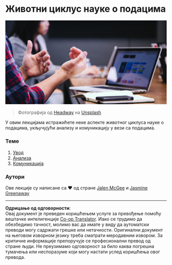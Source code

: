 <!--
CO_OP_TRANSLATOR_METADATA:
{
  "original_hash": "dd173fd30fc039a7a299898920680723",
  "translation_date": "2025-08-30T18:22:14+00:00",
  "source_file": "4-Data-Science-Lifecycle/README.md",
  "language_code": "sr"
}
-->
# Животни циклус науке о подацима

![communication](../../../translated_images/communication.06d8e2a88d30d168d661ad9f9f0a4f947ebff3719719cfdaf9ed00a406a01ead.sr.jpg)  
> Фотографија од <a href="https://unsplash.com/@headwayio?utm_source=unsplash&utm_medium=referral&utm_content=creditCopyText">Headway</a> на <a href="https://unsplash.com/s/photos/communication?utm_source=unsplash&utm_medium=referral&utm_content=creditCopyText">Unsplash</a>  

У овим лекцијама истражићете неке аспекте животног циклуса науке о подацима, укључујући анализу и комуникацију у вези са подацима.

### Теме

1. [Увод](14-Introduction/README.md)  
2. [Анализа](15-analyzing/README.md)  
3. [Комуникација](16-communication/README.md)  

### Аутори

Ове лекције су написане са ❤️ од стране [Jalen McGee](https://twitter.com/JalenMCG) и [Jasmine Greenaway](https://twitter.com/paladique)  

---

**Одрицање од одговорности**:  
Овај документ је преведен коришћењем услуге за превођење помоћу вештачке интелигенције [Co-op Translator](https://github.com/Azure/co-op-translator). Иако се трудимо да обезбедимо тачност, молимо вас да имате у виду да аутоматски преводи могу садржати грешке или нетачности. Оригинални документ на његовом изворном језику треба сматрати меродавним извором. За критичне информације препоручује се професионални превод од стране људи. Не преузимамо одговорност за било каква погрешна тумачења или неспоразуме који могу настати услед коришћења овог превода.